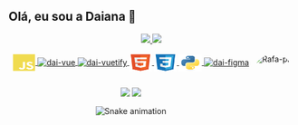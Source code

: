 ## Olá, eu sou a Daiana 👋

<div align="center">
  <a href="https://github.com/daianalien">
  <img height="180em" src="https://github-readme-stats.vercel.app/api?username=daianalien&show_icons=true&theme=onedark&include_all_commits=true&count_private=true"/>
    <img height="180em" src="https://github-readme-stats.vercel.app/api/top-langs/?username=daianalien&layout=compact&langs_count=7&theme=onedark"/>
 

<div style="display: inline_block"><br>
  <img align="center" alt="dai-Js" height="30" width="40" src="https://raw.githubusercontent.com/devicons/devicon/master/icons/javascript/javascript-plain.svg">
  <img align="center" alt="dai-vue" height="30" width="40" src="https://cdn.jsdelivr.net/gh/devicons/devicon/icons/vuejs/vuejs-original.svg" />
  <img align="center" alt="dai-vuetify" height="30" width="40" src="https://cdn.jsdelivr.net/gh/devicons/devicon/icons/vuetify/vuetify-original.svg" />
  <img align="center" alt="dai-HTML" height="30" width="40" src="https://raw.githubusercontent.com/devicons/devicon/master/icons/html5/html5-original.svg">
  <img align="center" alt="dai-CSS" height="30" width="40" src="https://raw.githubusercontent.com/devicons/devicon/master/icons/css3/css3-original.svg">
  <img align="center" alt="dai-Python" height="30" width="40" src="https://raw.githubusercontent.com/devicons/devicon/master/icons/python/python-original.svg">
  <img align="center" alt="dai-figma" height="30" width="40" src="https://cdn.jsdelivr.net/gh/devicons/devicon/icons/figma/figma-original.svg" />
  <img align="right" alt="Rafa-pic" height="150" style="border-radius:50px;" src="https://user-images.githubusercontent.com/72092263/190477509-57bbfcf2-d0d4-4094-910c-36da9ae1c756.png" />

</div>

##

<div> 
  <a href="https://www.linkedin.com/in/daiana-vaz-torres-28849210a/" target="_blank"><img src="https://img.shields.io/badge/-LinkedIn-%230077B5?style=for-the-badge&logo=linkedin&logoColor=white" target="_blank"></a> 
  <a href = "mailto:daianavaztorres10@gmail.com"><img src="https://img.shields.io/badge/-Gmail-%23333?style=for-the-badge&logo=gmail&logoColor=white" target="_blank"></a>
  
  ![Snake animation](https://github.com/daianalien/daianalien/blob/output/github-contribution-grid-snake.svg)
</div>
